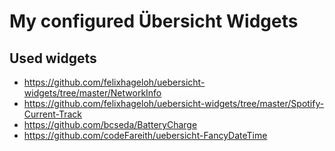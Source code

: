 # My configured Übersicht Widgets

## Used widgets
* https://github.com/felixhageloh/uebersicht-widgets/tree/master/NetworkInfo
* https://github.com/felixhageloh/uebersicht-widgets/tree/master/Spotify-Current-Track
* https://github.com/bcseda/BatteryCharge
* https://github.com/codeFareith/uebersicht-FancyDateTime